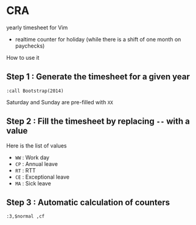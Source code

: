 # CRA
yearly timesheet for Vim

* realtime counter for holiday (while there is a shift of one month on paychecks)

How to use it

## Step 1 : Generate the timesheet for a given year

`:call Bootstrap(2014)`

Saturday and Sunday are pre-filled with `XX`

## Step 2 : Fill the timesheet by replacing `--` with a value

Here is the list of values

* `WW` : Work day
* `CP` : Annual leave
* `RT` : RTT
* `CE` : Exceptional leave
* `MA` : Sick leave

## Step 3 : Automatic calculation of counters

`:3,$normal ,cf`
